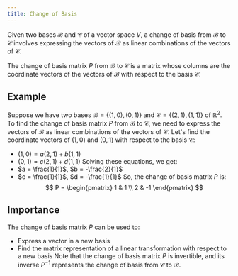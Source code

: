 ```yaml
---
title: Change of Basis
---
```


Given two bases $\mathcal{B}$ and $\mathcal{C}$ of a vector space $V$, a change of basis from $\mathcal{B}$ to $\mathcal{C}$ involves expressing the vectors of $\mathcal{B}$ as linear combinations of the vectors of $\mathcal{C}$.

The change of basis matrix $P$ from $\mathcal{B}$ to $\mathcal{C}$ is a matrix whose columns are the coordinate vectors of the vectors of $\mathcal{B}$ with respect to the basis $\mathcal{C}$.
## Example
Suppose we have two bases $\mathcal{B} = \{(1, 0), (0, 1)\}$ and $\mathcal{C} = \{(2, 1), (1, 1)\}$ of $\mathbb{R}^2$. To find the change of basis matrix $P$ from $\mathcal{B}$ to $\mathcal{C}$, we need to express the vectors of $\mathcal{B}$ as linear combinations of the vectors of $\mathcal{C}$.
Let's find the coordinate vectors of $(1, 0)$ and $(0, 1)$ with respect to the basis $\mathcal{C}$:
- $(1, 0) = a(2, 1) + b(1, 1)$
- $(0, 1) = c(2, 1) + d(1, 1)$
Solving these equations, we get:
- $a = \frac{1}{1}$, $b = -\frac{2}{1}$
- $c = \frac{1}{1}$, $d = -\frac{1}{1}$
So, the change of basis matrix $P$ is:
$$
P = \begin{pmatrix}
1 & 1 \\
2 & -1
\end{pmatrix}
$$

## Importance
The change of basis matrix $P$ can be used to:
- Express a vector in a new basis
- Find the matrix representation of a linear transformation with respect to a new basis
Note that the change of basis matrix $P$ is invertible, and its inverse $P^{-1}$ represents the change of basis from $\mathcal{C}$ to $\mathcal{B}$.